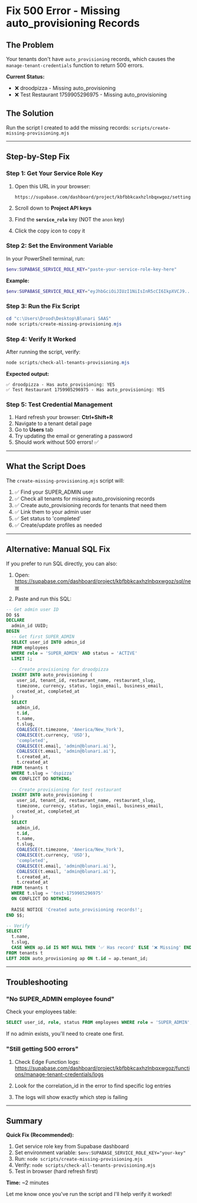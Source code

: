 # Fix 500 Error - Missing auto_provisioning Records

## The Problem

Your tenants don't have `auto_provisioning` records, which causes the `manage-tenant-credentials` function to return 500 errors.

**Current Status:**
- ❌ droodpizza - Missing auto_provisioning
- ❌ Test Restaurant 1759905296975 - Missing auto_provisioning

## The Solution

Run the script I created to add the missing records: `scripts/create-missing-provisioning.mjs`

---

## Step-by-Step Fix

### Step 1: Get Your Service Role Key

1. Open this URL in your browser:
   ```
   https://supabase.com/dashboard/project/kbfbbkcaxhzlnbqxwgoz/settings/api
   ```

2. Scroll down to **Project API keys**

3. Find the **`service_role`** key (NOT the `anon` key)

4. Click the copy icon to copy it

### Step 2: Set the Environment Variable

In your PowerShell terminal, run:

```powershell
$env:SUPABASE_SERVICE_ROLE_KEY="paste-your-service-role-key-here"
```

**Example:**
```powershell
$env:SUPABASE_SERVICE_ROLE_KEY="eyJhbGciOiJIUzI1NiIsInR5cCI6IkpXVCJ9..."
```

### Step 3: Run the Fix Script

```powershell
cd "c:\Users\Drood\Desktop\Blunari SAAS"
node scripts/create-missing-provisioning.mjs
```

### Step 4: Verify It Worked

After running the script, verify:

```powershell
node scripts/check-all-tenants-provisioning.mjs
```

**Expected output:**
```
✅ droodpizza - Has auto_provisioning: YES
✅ Test Restaurant 1759905296975 - Has auto_provisioning: YES
```

### Step 5: Test Credential Management

1. Hard refresh your browser: **Ctrl+Shift+R**
2. Navigate to a tenant detail page
3. Go to **Users** tab
4. Try updating the email or generating a password
5. Should work without 500 errors! ✅

---

## What the Script Does

The `create-missing-provisioning.mjs` script will:

1. ✅ Find your SUPER_ADMIN user
2. ✅ Check all tenants for missing auto_provisioning records
3. ✅ Create auto_provisioning records for tenants that need them
4. ✅ Link them to your admin user
5. ✅ Set status to 'completed'
6. ✅ Create/update profiles as needed

---

## Alternative: Manual SQL Fix

If you prefer to run SQL directly, you can also:

1. Open: https://supabase.com/dashboard/project/kbfbbkcaxhzlnbqxwgoz/sql/new

2. Paste and run this SQL:

```sql
-- Get admin user ID
DO $$
DECLARE
  admin_id UUID;
BEGIN
  -- Get first SUPER_ADMIN
  SELECT user_id INTO admin_id
  FROM employees
  WHERE role = 'SUPER_ADMIN' AND status = 'ACTIVE'
  LIMIT 1;
  
  -- Create provisioning for droodpizza
  INSERT INTO auto_provisioning (
    user_id, tenant_id, restaurant_name, restaurant_slug,
    timezone, currency, status, login_email, business_email,
    created_at, completed_at
  )
  SELECT 
    admin_id,
    t.id,
    t.name,
    t.slug,
    COALESCE(t.timezone, 'America/New_York'),
    COALESCE(t.currency, 'USD'),
    'completed',
    COALESCE(t.email, 'admin@blunari.ai'),
    COALESCE(t.email, 'admin@blunari.ai'),
    t.created_at,
    t.created_at
  FROM tenants t
  WHERE t.slug = 'dspizza'
  ON CONFLICT DO NOTHING;
  
  -- Create provisioning for test restaurant
  INSERT INTO auto_provisioning (
    user_id, tenant_id, restaurant_name, restaurant_slug,
    timezone, currency, status, login_email, business_email,
    created_at, completed_at
  )
  SELECT 
    admin_id,
    t.id,
    t.name,
    t.slug,
    COALESCE(t.timezone, 'America/New_York'),
    COALESCE(t.currency, 'USD'),
    'completed',
    COALESCE(t.email, 'admin@blunari.ai'),
    COALESCE(t.email, 'admin@blunari.ai'),
    t.created_at,
    t.created_at
  FROM tenants t
  WHERE t.slug = 'test-1759905296975'
  ON CONFLICT DO NOTHING;
  
  RAISE NOTICE 'Created auto_provisioning records!';
END $$;

-- Verify
SELECT 
  t.name,
  t.slug,
  CASE WHEN ap.id IS NOT NULL THEN '✅ Has record' ELSE '❌ Missing' END
FROM tenants t
LEFT JOIN auto_provisioning ap ON t.id = ap.tenant_id;
```

---

## Troubleshooting

### "No SUPER_ADMIN employee found"

Check your employees table:
```sql
SELECT user_id, role, status FROM employees WHERE role = 'SUPER_ADMIN';
```

If no admin exists, you'll need to create one first.

### "Still getting 500 errors"

1. Check Edge Function logs: https://supabase.com/dashboard/project/kbfbbkcaxhzlnbqxwgoz/functions/manage-tenant-credentials/logs

2. Look for the correlation_id in the error to find specific log entries

3. The logs will show exactly which step is failing

---

## Summary

**Quick Fix (Recommended):**
1. Get service role key from Supabase dashboard
2. Set environment variable: `$env:SUPABASE_SERVICE_ROLE_KEY="your-key"`
3. Run: `node scripts/create-missing-provisioning.mjs`
4. Verify: `node scripts/check-all-tenants-provisioning.mjs`
5. Test in browser (hard refresh first)

**Time:** ~2 minutes

Let me know once you've run the script and I'll help verify it worked!
